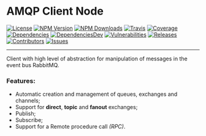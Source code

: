 # AMQP Client Node

[![License][license-image]][license-url] [![NPM Version][npm-image]][npm-url] [![NPM Downloads][downloads-image]][npm-url] [![Travis][travis-image]][travis-url] [![Coverage][coverage-image]][coverage-url] [![Dependencies][dependencies-image]][dependencies-url] [![DependenciesDev][dependencies-dev-image]][dependencies-dev-url] [![Vulnerabilities][known-vulnerabilities-image]][known-vulnerabilities-url]  [![Releases][releases-image]][releases-url]  [![Contributors][contributors-image]][contributors-url] [![Issues][issues-image]][issues-url]

--------
Client with high level of abstraction for manipulation of messages in the event bus RabbitMQ.

### Features:
- Automatic creation and management of queues, exchanges and channels;
- Support for **direct**, **topic** and **fanout** exchanges;
- Publish;
- Subscribe;
- Support for a Remote procedure call _(RPC)_.


[//]: # (These are reference links used in the body of this note.)
[license-image]: https://img.shields.io/badge/license-Apache%202-blue.svg
[license-url]: https://github.com/nutes-uepb/amqp-client-node/blob/master/LICENSE
[npm-image]: https://img.shields.io/npm/v/amqp-client-node.svg?color=red&logo=npm
[npm-url]: https://npmjs.org/package/amqp-client-node
[downloads-image]: https://img.shields.io/npm/dt/amqp-client-node.svg?logo=npm
[travis-image]: https://img.shields.io/travis/nutes-uepb/amqp-client-node.svg?logo=travis
[travis-url]: https://travis-ci.org/nutes-uepb/amqp-client-node
[coverage-image]: https://coveralls.io/repos/github/nutes-uepb/amqp-client-node/badge.svg
[coverage-url]: https://coveralls.io/github/nutes-uepb/amqp-client-node?branch=master
[known-vulnerabilities-image]: https://snyk.io/test/github/nutes-uepb/amqp-client-node/badge.svg?targetFile=package.json
[known-vulnerabilities-url]: https://snyk.io/test/github/nutes-uepb/amqp-client-node?targetFile=package.json
[dependencies-image]: https://david-dm.org/nutes-uepb/amqp-client-node.svg
[dependencies-url]: https://david-dm.org/nutes-uepb/amqp-client-node
[dependencies-dev-image]: https://david-dm.org/nutes-uepb/amqp-client-node/dev-status.svg
[dependencies-dev-url]: https://david-dm.org/nutes-uepb/amqp-client-node?type=dev
[releases-image]: https://img.shields.io/github/release-date/nutes-uepb/amqp-client-node.svg
[releases-url]: https://github.com/nutes-uepb/amqp-client-node/releases
[contributors-image]: https://img.shields.io/github/contributors/nutes-uepb/amqp-client-node.svg?color=green
[contributors-url]: https://github.com/nutes-uepb/amqp-client-node/graphs/contributors
[issues-image]: https://img.shields.io/github/issues/nutes-uepb/amqp-client-node.svg
[issues-url]: https://github.com/nutes-uepb/amqp-client-node/issues
